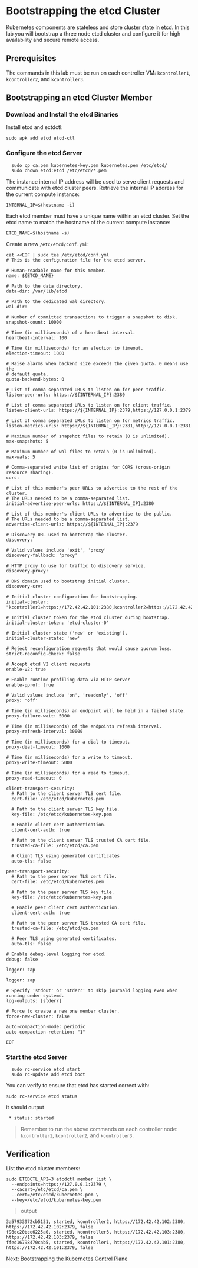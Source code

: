# Bootstrapping the etcd Cluster

Kubernetes components are stateless and store cluster state in [etcd](https://github.com/etcd-io/etcd). In this lab you will bootstrap a three node etcd cluster and configure it for high availability and secure remote access.

## Prerequisites

The commands in this lab must be run on each controller VM: `kcontroller1`, `kcontroller2`, and `kcontroller3`.

## Bootstrapping an etcd Cluster Member

### Download and Install the etcd Binaries

Install etcd and ectdctl:

```
sudo apk add etcd etcd-ctl
```

### Configure the etcd Server

```
  sudo cp ca.pem kubernetes-key.pem kubernetes.pem /etc/etcd/
  sudo chown etcd:etcd /etc/etcd/*.pem
```

The instance internal IP address will be used to serve client requests and communicate with etcd cluster peers. Retrieve the internal IP address for the current compute instance:

```
INTERNAL_IP=$(hostname -i)
```

Each etcd member must have a unique name within an etcd cluster. Set the etcd name to match the hostname of the current compute instance:

```
ETCD_NAME=$(hostname -s)
```

Create a new `/etc/etcd/conf.yml`:

```
cat <<EOF | sudo tee /etc/etcd/conf.yml
# This is the configuration file for the etcd server.

# Human-readable name for this member.
name: ${ETCD_NAME}

# Path to the data directory.
data-dir: /var/lib/etcd

# Path to the dedicated wal directory.
wal-dir:

# Number of committed transactions to trigger a snapshot to disk.
snapshot-count: 10000

# Time (in milliseconds) of a heartbeat interval.
heartbeat-interval: 100

# Time (in milliseconds) for an election to timeout.
election-timeout: 1000

# Raise alarms when backend size exceeds the given quota. 0 means use the
# default quota.
quota-backend-bytes: 0

# List of comma separated URLs to listen on for peer traffic.
listen-peer-urls: https://${INTERNAL_IP}:2380

# List of comma separated URLs to listen on for client traffic.
listen-client-urls: https://${INTERNAL_IP}:2379,https://127.0.0.1:2379

# List of comma separated URLs to listen on for metrics traffic.
listen-metrics-urls: https://${INTERNAL_IP}:2381,http://127.0.0.1:2381

# Maximum number of snapshot files to retain (0 is unlimited).
max-snapshots: 5

# Maximum number of wal files to retain (0 is unlimited).
max-wals: 5

# Comma-separated white list of origins for CORS (cross-origin resource sharing).
cors:

# List of this member's peer URLs to advertise to the rest of the cluster.
# The URLs needed to be a comma-separated list.
initial-advertise-peer-urls: https://${INTERNAL_IP}:2380

# List of this member's client URLs to advertise to the public.
# The URLs needed to be a comma-separated list.
advertise-client-urls: https://${INTERNAL_IP}:2379

# Discovery URL used to bootstrap the cluster.
discovery:

# Valid values include 'exit', 'proxy'
discovery-fallback: 'proxy'

# HTTP proxy to use for traffic to discovery service.
discovery-proxy:

# DNS domain used to bootstrap initial cluster.
discovery-srv:

# Initial cluster configuration for bootstrapping.
initial-cluster: "kcontroller1=https://172.42.42.101:2380,kcontroller2=https://172.42.42.102:2380,kcontroller3=https://172.42.42.103:2380"

# Initial cluster token for the etcd cluster during bootstrap.
initial-cluster-token: 'etcd-cluster-0'

# Initial cluster state ('new' or 'existing').
initial-cluster-state: 'new'

# Reject reconfiguration requests that would cause quorum loss.
strict-reconfig-check: false

# Accept etcd V2 client requests
enable-v2: true

# Enable runtime profiling data via HTTP server
enable-pprof: true

# Valid values include 'on', 'readonly', 'off'
proxy: 'off'

# Time (in milliseconds) an endpoint will be held in a failed state.
proxy-failure-wait: 5000

# Time (in milliseconds) of the endpoints refresh interval.
proxy-refresh-interval: 30000

# Time (in milliseconds) for a dial to timeout.
proxy-dial-timeout: 1000

# Time (in milliseconds) for a write to timeout.
proxy-write-timeout: 5000

# Time (in milliseconds) for a read to timeout.
proxy-read-timeout: 0

client-transport-security:
  # Path to the client server TLS cert file.
  cert-file: /etc/etcd/kubernetes.pem

  # Path to the client server TLS key file.
  key-file: /etc/etcd/kubernetes-key.pem

  # Enable client cert authentication.
  client-cert-auth: true

  # Path to the client server TLS trusted CA cert file.
  trusted-ca-file: /etc/etcd/ca.pem

  # Client TLS using generated certificates
  auto-tls: false

peer-transport-security:
  # Path to the peer server TLS cert file.
  cert-file: /etc/etcd/kubernetes.pem

  # Path to the peer server TLS key file.
  key-file: /etc/etcd/kubernetes-key.pem

  # Enable peer client cert authentication.
  client-cert-auth: true

  # Path to the peer server TLS trusted CA cert file.
  trusted-ca-file: /etc/etcd/ca.pem

  # Peer TLS using generated certificates.
  auto-tls: false

# Enable debug-level logging for etcd.
debug: false

logger: zap

logger: zap

# Specify 'stdout' or 'stderr' to skip journald logging even when running under systemd.
log-outputs: [stderr]

# Force to create a new one member cluster.
force-new-cluster: false

auto-compaction-mode: periodic
auto-compaction-retention: "1"

EOF
```

### Start the etcd Server

```
  sudo rc-service etcd start
  sudo rc-update add etcd boot
```

You can verify to ensure that etcd has started correct with:

```
sudo rc-service etcd status
```

it should output

```
 * status: started
```

> Remember to run the above commands on each controller node: `kcontroller1`, `kcontroller2`, and `kcontroller3`.

## Verification

List the etcd cluster members:

```
sudo ETCDCTL_API=3 etcdctl member list \
  --endpoints=https://127.0.0.1:2379 \
  --cacert=/etc/etcd/ca.pem \
  --cert=/etc/etcd/kubernetes.pem \
  --key=/etc/etcd/kubernetes-key.pem
```

> output

```
3a57933972cb5131, started, kcontroller2, https://172.42.42.102:2380, https://172.42.42.102:2379, false
f98dc20bce6225a0, started, kcontroller3, https://172.42.42.103:2380, https://172.42.42.103:2379, false
ffed16798470cab5, started, kcontroller1, https://172.42.42.101:2380, https://172.42.42.101:2379, false
```

Next: [Bootstrapping the Kubernetes Control Plane](08-bootstrapping-kubernetes-controllers.md)

